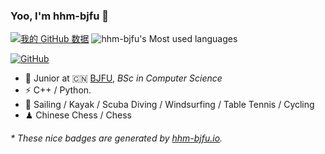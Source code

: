 ### Yoo, I'm hhm-bjfu 👋

[![我的 GitHub 数据](https://github-readme-stats.vercel.app/api?username=hhm-bjfu)]()
![hhm-bjfu's Most used languages](https://github-readme-stats.vercel.app/api/top-langs?username=hhm-bjfu&show_icons=true&count_private=true&theme=gotham)

[![GitHub](https://img.shields.io/badge/dynamic/json?logo=github&label=GitHub&labelColor=495867&color=495867&query=%24.data.totalSubs&url=https%3A%2F%2Fapi.spencerwoo.com%2Fsubstats%2F%3Fsource%3Dgithub%26queryKey%3Dhayschan&style=flat-square)](https://github.com/hhm-bjfu)

- 🍻 Junior at 🇨🇳 [BJFU](https://m.bjfu.edu.cn/), _BSc in Computer Science_
- ⚡ C++ / Python.
- 🏃 Sailing / Kayak / Scuba Diving / Windsurfing / Table Tennis / Cycling
- ♟ Chinese Chess / Chess 

<h6>* These nice badges are generated by <a href="https://hhm-bjfu.github.io/">hhm-bjfu.io</a>.</h6>
